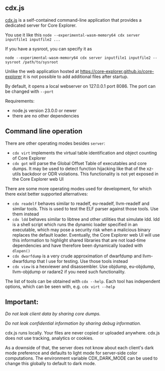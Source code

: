 ## cdx.js ##

[cdx.js](cdx.js) is a self-contained command-line application that provides a dedicated server for Core Explorer.

You use it like this
`node --experimental-wasm-memory64 cdx server inputfile1 inputfile2 ...`

If you have a sysroot, you can specify it as 

`node --experimental-wasm-memory64 cdx server inputfile1 inputfile2 --sysroot /path/to/sysroot`

Unlike the web application hosted at https://core-explorer.github.io/core-explorer it is not possible to add additional files after startup.

By default, it opens a local webserver on 127.0.0.1 port 8086. The port can be changed with `--port`

Requirements:
- node.js version 23.0.0 or newer
- there are no other dependencies

## Command line operation ##

There are other operating modes besides `server`:
- `cdx virt` implements the virtual table identification and object counting of Core Explorer
- `cdx got` will parse the Global Offset Table of executables and core dumps. It may be used to detect function hijacking like that of the xz-utils backdoor or ODR violations. This functionality is not yet exposed in the Core Explorer web UI


There are some more operating modes used for development, for which there exist better supported alternatives:
- `cdx readelf` behaves similar to readelf, eu-readelf, llvm-readelf and similar tools. This is used to test the ELF parser against those tools. Use them instead
- `cdx ldd` behaves similar to libtree and other utilities that simulate ldd. ldd is a shell script which runs the dynamic loader specified in an executable, which may pose a security risk when a malicious binary replaces the default loader.
Eventually, the Core Explorer web UI will use this information to highlight shared libraries that are not load-time dependencies and have therefore been dynamically loaded with `dlopen()`
- `cdx dwarfdump` is a very crude approximation of dwarfdump and llvm-dwarfdump that I use for testing. Use those tools instead
- `cdx view` is a hexviewer and disassembler. Use objdump, eu-objdump, llvm-objdump or radare2 if you need such functionality.

The list of tools can be obtained with `cdx --help`. Each tool has independent options, which can be seen with, e.g. `cdx virt --help`


## Important: ##
*Do not leak client data by sharing core dumps.* 

*Do not leak confidential information by sharing debug information.*

cdx.js runs locally. Your files are never copied or uploaded anywhere. cdx.js does not use tracking, analytics or cookies.

As a downside of that, the server does not know about each client's dark mode preference and defaults to light mode for server-side color computations. The environment variable CDX_DARK_MODE can be used to change this globally to default to dark mode.
